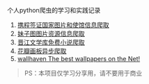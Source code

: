 个人python爬虫的学习和实践记录

1. [携程签证国家图片和使馆信息爬取](./ctrip.com-visa)
2. [妹子图图片资源信息爬取](./mzitu.com)
3. [晋江文学库免费小说爬取](./jjwxk.net)
4. [花瓣画板异步爬取](./huaban.com)
5. [wallhaven The best wallpapers on the Net!](./wallhaven.cc)

>PS：本项目仅学习分享用，请不要用于商业